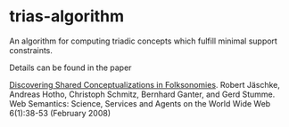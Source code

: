 trias-algorithm
===============

An algorithm for computing triadic concepts which fulfill minimal support constraints. 

Details can be found in the paper 

[Discovering Shared Conceptualizations in Folksonomies](http://www.bibsonomy.org/bibtex/218e8babe208fae2c0342438617b0ec31/jaeschke).
Robert Jäschke, Andreas Hotho, Christoph Schmitz, Bernhard Ganter, and Gerd Stumme. Web Semantics: Science, Services and Agents on the World Wide Web 6(1):38-53 (February 2008)

